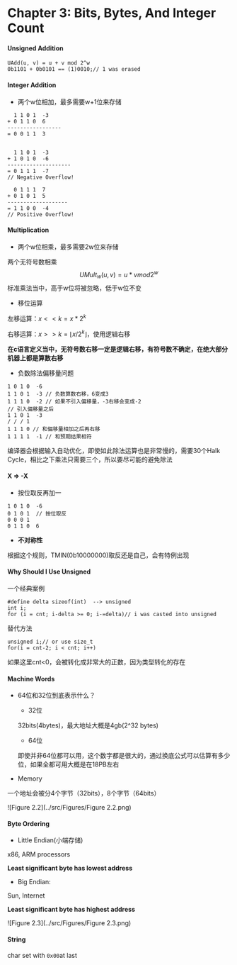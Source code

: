 # Chapter 3: Bits, Bytes, And Integer Count

#### Unsigned Addition

```
UAdd(u, v) = u + v mod 2^w
0b1101 + 0b0101 == (1)0010;// 1 was erased
```

#### Integer Addition

- 两个w位相加，最多需要w+1位来存储

```
  1 1 0 1  -3
+ 0 1 1 0  6
-----------------
= 0 0 1 1  3


  1 1 0 1  -3
+ 1 0 1 0  -6
--------------------
= 0 1 1 1  -7
// Negative Overflow!

  0 1 1 1  7
+ 0 1 0 1  5
-------------------
= 1 1 0 0  -4
// Positive Overflow!
```



#### Multiplication

- 两个w位相乘，最多需要2w位来存储

两个无符号数相乘
$$
UMult_{w}(u,v) = u*v mod 2^{w}
$$
标准乘法当中，高于w位将被忽略，低于w位不变

- 移位运算

左移运算：$x << k = x * 2^{k}$

右移运算：$x >> k=\lfloor x/2^{k} \rfloor$，使用逻辑右移

**在c语言定义当中，无符号数右移一定是逻辑右移，有符号数不确定，在绝大部分机器上都是算数右移**

- 负数除法偏移量问题

```
1 0 1 0  -6
1 1 0 1  -3 // 负数算数右移，6变成3
1 1 1 0  -2 // 如果不引入偏移量，-3右移会变成-2
// 引入偏移量之后
1 1 0 1  -3
/ / / 1  
1 1 1 0 // 和偏移量相加之后再右移
1 1 1 1  -1 // 和预期结果相符
```

编译器会根据输入自动优化，即使如此除法运算也是非常慢的，需要30个Halk Cycle，相比之下乘法只需要三个，所以要尽可能的避免除法

#### X => -X

- 按位取反再加一

```
1 0 1 0  -6
0 1 0 1  // 按位取反
0 0 0 1
0 1 1 0  6
```

- **不对称性**

根据这个规则，TMIN(0b10000000)取反还是自己，会有特例出现

#### Why Should I Use Unsigned

一个经典案例

```
#define delta sizeof(int)  --> unsigned
int i;
for (i = cnt; i-delta >= 0; i-=delta)// i was casted into unsigned
```

替代方法

```
unsigned i;// or use size_t
for(i = cnt-2; i < cnt; i++)
```

如果这里cnt<0，会被转化成非常大的正数，因为类型转化的存在

#### Machine Words

- 64位和32位到底表示什么？

  - 32位

  32bits(4bytes)，最大地址大概是4gb(2^32 bytes)

  - 64位

  即使并非64位都可以用，这个数字都是很大的，通过换底公式可以估算有多少位，如果全都可用大概是在18PB左右

- Memory

一个地址会被分4个字节（32bits），8个字节（64bits）

![Figure 2.2](../src/Figures/Figure 2.2.png)



#### Byte Ordering

- Little Endian(小端存储)

x86, ARM processors

**Least significant byte has lowest address**

- Big Endian:

Sun, Internet

**Least significant byte has highest address**

![Figure 2.3](../src/Figures/Figure 2.3.png)

#### String

char set with `0x00`at last
